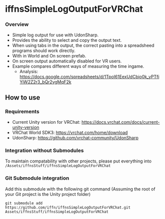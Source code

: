 # iffnsSimpleLogOutputForVRChat
### Overview
- Simple log output for use with UdonSharp.
- Provides the ability to select and copy the output text.
- When using tabs in the output, the correct pasting into a spreadsheed programs should work directly.
- With in World and On screen prefab.
- On screen output automatically disabled for VR users.
- Example compares different ways of measuring the time ingame.
  - Analysis: https://docs.google.com/spreadsheets/d/1TpoI61EexUdCbio0k_yPTfiYiW2Z2r3_bQr2vgMqF2k

## How to use
### Requirements
- Current Unity version for VRChat: https://docs.vrchat.com/docs/current-unity-version
- VRChat World SDK3: https://vrchat.com/home/download
- UdonSharp: https://github.com/vrchat-community/UdonSharp

### Integration without Submodules
To maintain compatability with other projects, please put everything into ```/Assets/iffnsStuff/iffnsSimpleLogOutputForVRChat``` 

### Git Submodule integration
Add this submodule with the following git command (Assuming the root of your Git project is the Unity project folder)
```
git submodule add https://github.com/iffn/iffnsSimpleLogOutputForVRChat.git Assets/iffnsStuff/iffnsSimpleLogOutputForVRChat
```
